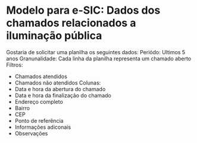 # Modelo para e-SIC: Dados dos chamados relacionados a iluminação pública

Gostaria de solicitar uma planilha os seguintes dados:
Periódo: Ultimos 5 anos
Granunalidade: Cada linha da planilha representa um chamado aberto
Filtros:
 - Chamados atendidos
 - Chamados não atendidos
Colunas:
- Data e hora da abertura do chamado
- Data e hora da finalização do chamado
- Endereço completo
- Bairro
- CEP
- Ponto de referência
- Informações adiconais
- Observações
